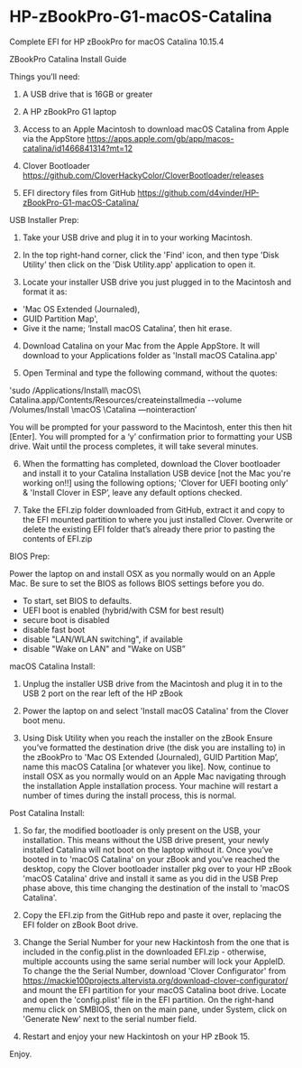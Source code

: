 # HP-zBookPro-G1-macOS-Catalina
Complete EFI for HP zBookPro for macOS Catalina 10.15.4

ZBookPro Catalina Install Guide

Things you’ll need:

1. A USB drive that is 16GB or greater

2. A HP zBookPro G1 laptop

3. Access to an Apple Macintosh to download macOS Catalina from Apple via the AppStore https://apps.apple.com/gb/app/macos-catalina/id1466841314?mt=12

4. Clover Bootloader https://github.com/CloverHackyColor/CloverBootloader/releases

5. EFI directory files from GitHub https://github.com/d4vinder/HP-zBookPro-G1-macOS-Catalina/

USB Installer Prep: 
1. Take your USB drive and plug it in to your working Macintosh.

2. In the top right-hand corner, click the 'Find' icon, and then type 'Disk Utility' then click on the 'Disk Utility.app' application to open it. 

3. Locate your installer USB drive you just plugged in to the Macintosh and format it as:
- 'Mac OS Extended (Journaled), 
- GUID Partition Map',
- Give it the name; ‘Install macOS Catalina’, then hit erase.

4. Download Catalina on your Mac from the Apple AppStore. It will download to your Applications folder as 'Install macOS Catalina.app'

5. Open Terminal and type the following command, without the quotes:

'sudo /Applications/Install\ macOS\ Catalina.app/Contents/Resources/createinstallmedia --volume /Volumes/Install \macOS \Catalina —nointeraction’

You will be prompted for your password to the Macintosh, enter this then hit [Enter]. You will prompted for a ‘y’ confirmation prior to formatting your USB drive. Wait until the process completes, it will take several minutes.
 
6. When the formatting has completed, download the Clover bootloader and install it to your Catalina Installation USB device [not the Mac you're working on!!] using the following options; 'Clover for UEFI booting only’ & 'Install Clover in ESP’, leave any default options checked.

7. Take the EFI.zip folder downloaded from GitHub, extract it and copy to the EFI mounted partition to where you just installed Clover. Overwrite or delete the existing EFI folder that’s already there prior to pasting the contents of EFI.zip

BIOS Prep:

Power the laptop on and install OSX as you normally would on an Apple Mac. Be sure to set the BIOS as follows BIOS settings before you do.
- To start, set BIOS to defaults.
- UEFI boot is enabled (hybrid/with CSM for best result)
- secure boot is disabled
- disable fast boot
- disable "LAN/WLAN switching", if available
- disable "Wake on LAN" and "Wake on USB”

macOS Catalina Install:

1. Unplug the installer USB drive from the Macintosh and plug it in to the USB 2 port on the rear left of the HP zBook

2. Power the laptop on and select 'Install macOS Catalina' from the Clover boot menu. 

3. Using Disk Utility when you reach the installer on the zBook Ensure you’ve formatted the destination drive (the disk you are installing to) in the zBookPro to 'Mac OS Extended (Journaled), GUID Partition Map’, name this macOS Catalina [or whatever you like]. Now, continue to install OSX as you normally would on an Apple Mac navigating through the installation Apple installation process. Your machine will restart a number of times during the install process, this is normal. 

Post Catalina Install:

1. So far, the modified bootloader is only present on the USB, your installation. This means without the USB drive present, your newly installed Catalina will not boot on the laptop without it. Once you’ve booted in to 'macOS Catalina' on your zBook and you’ve reached the desktop, copy the Clover bootloader installer pkg over to your HP zBook 'macOS Catalina' drive and install it same as you did in the USB Prep phase above, this time changing the destination of the install to 'macOS Catalina'.

2. Copy the EFI.zip from the GitHub repo and paste it over, replacing the EFI folder on zBook Boot drive. 

3. Change the Serial Number for your new Hackintosh from the one that is included in the config.plist in the downloaded EFI.zip - otherwise, multiple accounts using the same serial number will lock your AppleID. To change the the Serial Number, download 'Clover Configurator' from https://mackie100projects.altervista.org/download-clover-configurator/ and mount the EFI partition for your macOS Catalina boot drive. Locate and open the 'config.plist' file in the EFI partition. On the right-hand memu click on SMBIOS, then on the main pane, under System, click on 'Generate New' next to the serial number field.

4. Restart and enjoy your new Hackintosh on your HP zBook 15.

Enjoy. 
